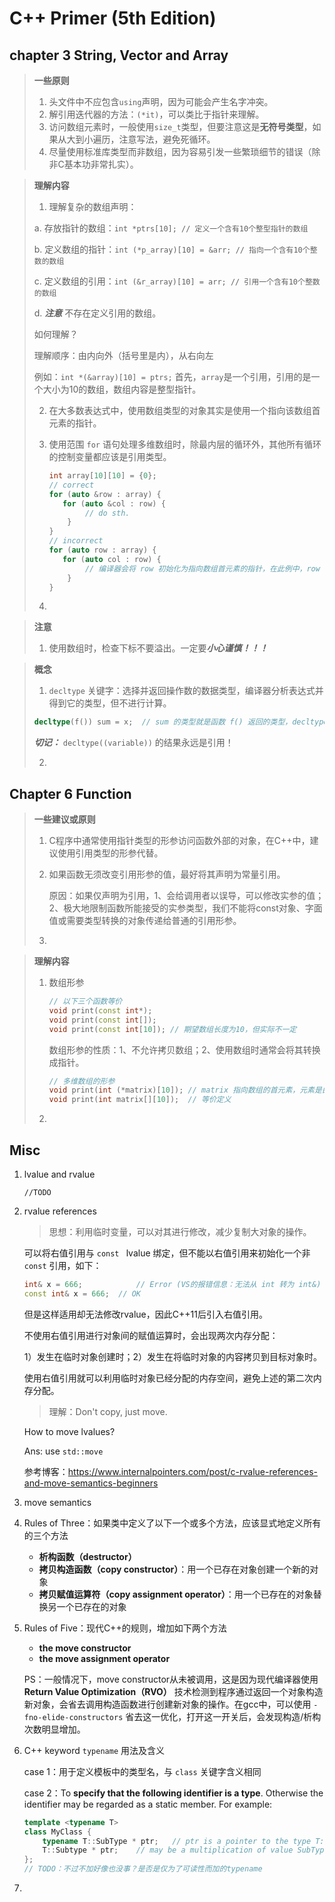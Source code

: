 # C++ Primer (5th Edition)

## chapter 3  String, Vector and Array

> **一些原则**
>
> 1. 头文件中不应包含`using`声明，因为可能会产生名字冲突。
> 2. 解引用迭代器的方法：`(*it)`，可以类比于指针来理解。
> 3. 访问数组元素时，一般使用`size_t`类型，但要注意这是**无符号类型**，如果从大到小遍历，注意写法，避免死循环。
> 4. 尽量使用标准库类型而非数组，因为容易引发一些繁琐细节的错误（除非C基本功非常扎实）。

> **理解内容**
>
> 1. 理解复杂的数组声明：
>
> a. 存放指针的数组：`int *ptrs[10]; // 定义一个含有10个整型指针的数组`
>
> b. 定义数组的指针：`int (*p_array)[10] = &arr; // 指向一个含有10个整数的数组`
>
> c. 定义数组的引用：`int (&r_array)[10] = arr; // 引用一个含有10个整数的数组`
>
> d. ***注意***   不存在定义引用的数组。
>
> 如何理解？
>
> 理解顺序：由内向外（括号里是内），从右向左
>
> 例如：`int *(&array)[10] = ptrs;` 首先，`array`是一个引用，引用的是一个大小为10的数组，数组内容是整型指针。
>
> 2. 在大多数表达式中，使用数组类型的对象其实是使用一个指向该数组首元素的指针。
>
> 3. 使用范围 `for` 语句处理多维数组时，除最内层的循环外，其他所有循环的控制变量都应该是引用类型。
>
>    ```c++
>    int array[10][10] = {0};
>    // correct
>    for (auto &row : array) {
>    	for (auto &col : row) {
>            // do sth.
>        }
>    }
>    // incorrect
>    for (auto row : array) {
>    	for (auto col : row) {
>            // 编译器会将 row 初始化为指向数组首元素的指针，在此例中，row 为 int* 类型。
>        }
>    }
>    ```
>
> 4.  

> **注意**
>
> 1. 使用数组时，检查下标不要溢出。一定要***小心谨慎！！！*** 

> **概念**
>
> 1.  `decltype` 关键字：选择并返回操作数的数据类型，编译器分析表达式并得到它的类型，但不进行计算。
>
>    ```c++
>    decltype(f()) sum = x;  // sum 的类型就是函数 f() 返回的类型，decltype部分相当于一个数据类型，比如 int。
>    ```
>
>    ***切记：*** `decltype((variable))` 的结果永远是引用！
>
> 2.  

## Chapter 6  Function

> **一些建议或原则**
>
> 1. C程序中通常使用指针类型的形参访问函数外部的对象，在C++中，建议使用引用类型的形参代替。
>
> 2. 如果函数无须改变引用形参的值，最好将其声明为常量引用。
>
>    原因：如果仅声明为引用，1、会给调用者以误导，可以修改实参的值；2、极大地限制函数所能接受的实参类型，我们不能将const对象、字面值或需要类型转换的对象传递给普通的引用形参。
>
> 3. 

> **理解内容**
>
> 1. 数组形参
>
>    ```c++
>    // 以下三个函数等价
>    void print(const int*);
>    void print(const int[]);
>    void print(const int[10]);	// 期望数组长度为10，但实际不一定
>    ```
>
>    数组形参的性质：1、不允许拷贝数组；2、使用数组时通常会将其转换成指针。
>
>    ```c++
>    // 多维数组的形参
>    void print(int (*matrix)[10]);	// matrix 指向数组的首元素，元素是由10个整数构成的数组
>    void print(int matrix[][10]);	// 等价定义
>    ```
>
>    
>
> 2. 

## Misc

1. lvalue and rvalue

   `//TODO`

2. rvalue references

   > 思想：利用临时变量，可以对其进行修改，减少复制大对象的操作。

   可以将右值引用与 `const ` lvalue 绑定，但不能以右值引用来初始化一个非 `const` 引用，如下：

   ```c++
   int& x = 666;			// Error (VS的报错信息：无法从 int 转为 int&)
   const int& x = 666; 	// OK
   ```

   但是这样适用却无法修改rvalue，因此C++11后引入右值引用。

   不使用右值引用进行对象间的赋值运算时，会出现两次内存分配：

   1）发生在临时对象创建时；2）发生在将临时对象的内容拷贝到目标对象时。

   使用右值引用就可以利用临时对象已经分配的内存空间，避免上述的第二次内存分配。

   > 理解：Don't copy, just move. 

   How to move lvalues?

   Ans: use `std::move`

   

   参考博客：<https://www.internalpointers.com/post/c-rvalue-references-and-move-semantics-beginners>

3. move semantics

4. Rules of Three：如果类中定义了以下一个或多个方法，应该显式地定义所有的三个方法

   - **析构函数（destructor）**
   - **拷贝构造函数（copy constructor）**：用一个已存在对象创建一个新的对象
   - **拷贝赋值运算符（copy assignment operator）**：用一个已存在的对象替换另一个已存在的对象

5. Rules of Five：现代C++的规则，增加如下两个方法

   - **the move constructor**
   - **the move assignment operator**

   PS：一般情况下，move constructor从未被调用，这是因为现代编译器使用 **Return Value Optimization（RVO）** 技术检测到程序通过返回一个对象构造新对象，会省去调用构造函数进行创建新对象的操作。在gcc中，可以使用 `-fno-elide-constructors` 省去这一优化，打开这一开关后，会发现构造/析构次数明显增加。

6. C++ keyword `typename` 用法及含义

   case 1：用于定义模板中的类型名，与 `class` 关键字含义相同

   case 2：To **specify that the following identifier is a type**. Otherwise the identifier may be regarded as a static member. For example:

   ```c++
   template <typename T>
   class MyClass {
       typename T::SubType * ptr;	// ptr is a pointer to the type T::SubType
       T::Subtype * ptr;	// may be a multiplication of value SubType of T with ptr
   };
   // TODO：不过不加好像也没事？是否是仅为了可读性而加的typename
   ```

7. 